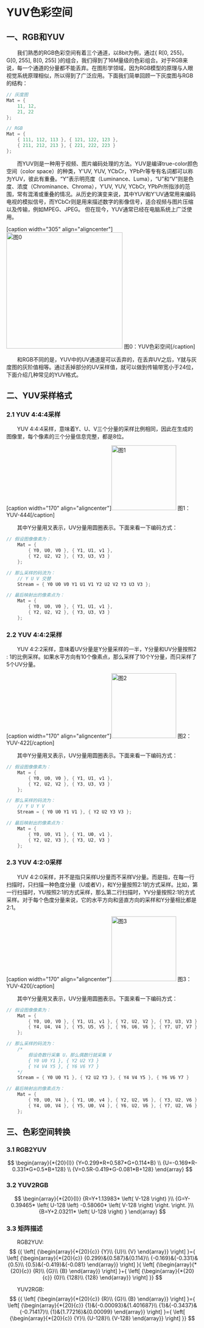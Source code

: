 # YUV色彩空间

## 一、RGB和YUV

&emsp;&emsp;我们熟悉的RGB色彩空间有着三个通道，以8bit为例，通过{ R\[0, 255\]， G\[0, 255\], B\[0, 255\] }的组合，我们得到了16M量级的色彩组合。对于RGB来说，每一个通道的分量都不能丢弃。在图形学领域，因为RGB模型的原理与人眼视觉系统原理相似，所以得到了广泛应用。下面我们简单回顾一下灰度图与RGB的结构：

```cpp
// 灰度图
Mat = {
    11, 12, 
    21, 22
};

// RGB
Mat = {
    { 111, 112, 113 }, { 121, 122, 123 },
    { 211, 212, 213 }, { 221, 222, 223 }
};
```

&emsp;&emsp;而YUV则是一种用于视频、图片编码处理的方法。YUV是编译true-color颜色空间（color space）的种类，Y'UV, YUV, YCbCr，YPbPr等专有名词都可以称为YUV，彼此有重叠。“Y”表示明亮度（Luminance、Luma），“U”和“V”则是色度、浓度（Chrominance、Chroma），Y′UV, YUV, YCbCr, YPbPr所指涉的范围，常有混淆或重叠的情况。从历史的演变来说，其中YUV和Y'UV通常用来编码电视的模拟信号，而YCbCr则是用来描述数字的影像信号，适合视频与图片压缩以及传输，例如MPEG、JPEG。 但在现今，YUV通常已经在电脑系统上广泛使用。

[caption width="305" align="aligncenter"]<img src="https://cdn.swordofmorning.com/SwordofMorning/Article%20Images/Vision/03_YUV/yuv_introduce_00.png" width="305" height="305" alt="图0" class="size-full" /> 图0：YUV色彩空间[/caption]

&emsp;&emsp;和RGB不同的是，YUV中的UV通道是可以丢弃的，在丢弃UV之后，Y就与灰度图的灰阶值相等。通过丢掉部分的UV采样值，就可以做到传输带宽小于24位，下面介绍几种常见的YUV格式。

## 二、YUV采样格式

### 2.1 YUV 4:4:4采样

&emsp;&emsp;YUV 4:4:4采样，意味着Y、U、V三个分量的采样比例相同，因此在生成的图像里，每个像素的三个分量信息完整，都是8位。

[caption width="170" align="aligncenter"]<img src="https://cdn.swordofmorning.com/SwordofMorning/Article%20Images/Vision/03_YUV/yuv-444-format.webp" width="170" height="170" alt="图1" class="size-full" /> 图1：YUV-444[/caption]

&emsp;&emsp;其中Y分量用叉表示，UV分量用圆圈表示。下面来看一下编码方式：

```cpp
// 假设图像像素为：
    Mat = {
        { Y0, U0, V0 }, { Y1, U1, v1 },
        { Y2, U2, V2 }, { Y3, U3, V3 }
    };

// 那么采样的码流为：
    // Y U V 交替
    Stream = { Y0 U0 V0 Y1 U1 V1 Y2 U2 V2 Y3 U3 V3 };

// 最后映射出的像素点为：
    Mat = {
        { Y0, U0, V0 }, { Y1, U1, v1 },
        { Y2, U2, V2 }, { Y3, U3, V3 }
    };
```

### 2.2 YUV 4:4:2采样

&emsp;&emsp;YUV 4:2:2采样，意味着UV分量是Y分量采样的一半，Y分量和UV分量按照2 : 1的比例采样。如果水平方向有10个像素点，那么采样了10个Y分量，而只采样了5个UV分量。

[caption width="170" align="aligncenter"]<img src="https://cdn.swordofmorning.com/SwordofMorning/Article%20Images/Vision/03_YUV/yuv-422-format.webp" width="170" height="170" alt="图2" class="size-full" /> 图2：YUV-422[/caption]

&emsp;&emsp;其中Y分量用叉表示，UV分量用圆圈表示。下面来看一下编码方式：

```cpp
// 假设图像像素为：
    Mat = {
        { Y0, U0, V0 }, { Y1, U1, v1 },
        { Y2, U2, V2 }, { Y3, U3, V3 }
    };

// 那么采样的码流为：
    // Y U Y V
    Stream = { Y0 U0 Y1 V1 }, { Y2 U2 Y3 V3 };

// 最后映射出的像素点为：
    Mat = {
        { Y0, U0, V1 }, { Y1, U0, v1 },
        { Y2, U2, V3 }, { Y3, U2, V3 }
    };
```

### 2.3 YUV 4:2:0采样

&emsp;&emsp;YUV 4:2:0采样，并不是指只采样U分量而不采样V分量。而是指，在每一行扫描时，只扫描一种色度分量（U或者V），和Y分量按照2:1的方式采样。比如，第一行扫描时，YU按照2:1的方式采样，那么第二行扫描时，YV分量按照2:1的方式采样。对于每个色度分量来说，它的水平方向和竖直方向的采样和Y分量相比都是2:1。

[caption width="170" align="aligncenter"]<img src="https://cdn.swordofmorning.com/SwordofMorning/Article%20Images/Vision/03_YUV/yuv-420-format.jpeg" width="170" height="170" alt="图3" class="size-full" /> 图3：YUV-420[/caption]

&emsp;&emsp;其中Y分量用叉表示，UV分量用圆圈表示。下面来看一下编码方式：

```cpp
// 假设图像像素为：
    Mat = {
        { Y0, U0, V0 }, { Y1, U1, v1 }, { Y2, U2, V2 }, { Y3, U3, V3 },
        { Y4, U4, V4 }, { Y5, U5, V5 }, { Y6, U6, V6 }, { Y7, U7, V7 }
    };

// 那么采样的码流为：
    /*
        假设奇数行采集 U，那么偶数行就采集 V
        { Y0 U0 Y1 }, { Y2 U2 Y3 }
        { Y4 V4 Y5 }, { Y6 V6 Y7 }
    */
    Stream = { Y0 U0 Y1 }, { Y2 U2 Y3 }, { Y4 V4 Y5 }, { Y6 V6 Y7 }

// 最后映射出的像素点为：
    Mat = {
        { Y0, U0, V4 }, { Y1, U0, v4 }, { Y2, U2, V6 }, { Y3, U2, V6 },
        { Y4, U0, V4 }, { Y5, U0, V4 }, { Y6, U2, V6 }, { Y7, U2, V6 }
    };
```

## 三、色彩空间转换

### 3.1 RGB2YUV

$$
\begin{array}{*{20}{l}}
{Y=0.299*R+0.587*G+0.114*B} \\
{U=-0.169*R-0.331*G+0.5*B+128} \\
{V=0.5R-0.419*G-0.081*B+128}
\end{array}
$$

### 3.2 YUV2RGB

$$
\begin{array}{*{20}{l}}
{R=Y+1.13983* \left( V-128 \right) }\\
{G=Y-0.39465* \left( U-128 \left) -0.58060* \left( V-128 \right) \right. \right. }\\
{B=Y+2.03211* \left( U-128 \right) }
\end{array}
$$

### 3.3 矩阵描述

&emsp;&emsp;RGB2YUV:
$$
{{ \left[ {\begin{array}{*{20}{c}}
{Y}\\
{U}\\
{V}
\end{array}} \right] }={ \left[ {\begin{array}{*{20}{c}}
{0.299}&{0.587}&{0.114}\\
{-0.169}&{-0.331}&{0.5}\\
{0.5}&{-0.419}&{-0.081}
\end{array}} \right] }{ \left[ {\begin{array}{*{20}{c}}
{R}\\
{G}\\
{B}
\end{array}} \right] }+{ \left[ {\begin{array}{*{20}{c}}
{0}\\
{128}\\
{128}
\end{array}} \right] }}
$$

&emsp;&emsp;YUV2RGB:
$$
{{ \left[ {\begin{array}{*{20}{c}}
{R}\\
{G}\\
{B}
\end{array}} \right] }={ \left[ {\begin{array}{*{20}{c}}
{1}&{-0.00093}&{1.401687}\\
{1}&{-0.3437}&{-0.71417}\\
{1}&{1.77216}&{0.00099}
\end{array}} \right] }={ \left[ {\begin{array}{*{20}{c}}
{Y}\\
{U-128}\\
{V-128}
\end{array}} \right] }}
$$